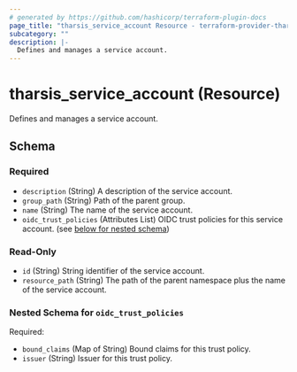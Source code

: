```yaml
---
# generated by https://github.com/hashicorp/terraform-plugin-docs
page_title: "tharsis_service_account Resource - terraform-provider-tharsis"
subcategory: ""
description: |-
  Defines and manages a service account.
---
```


# tharsis_service_account (Resource)

Defines and manages a service account.



<!-- schema generated by tfplugindocs -->
## Schema

### Required

- `description` (String) A description of the service account.
- `group_path` (String) Path of the parent group.
- `name` (String) The name of the service account.
- `oidc_trust_policies` (Attributes List) OIDC trust policies for this service account. (see [below for nested schema](#nestedatt--oidc_trust_policies))

### Read-Only

- `id` (String) String identifier of the service account.
- `resource_path` (String) The path of the parent namespace plus the name of the service account.

<a id="nestedatt--oidc_trust_policies"></a>
### Nested Schema for `oidc_trust_policies`

Required:

- `bound_claims` (Map of String) Bound claims for this trust policy.
- `issuer` (String) Issuer for this trust policy.
